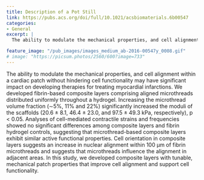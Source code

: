 ```yaml
---
title: Description of a Pot Still
link: https://pubs.acs.org/doi/full/10.1021/acsbiomaterials.6b00547
categories:
- General
excerpt: |
  The ability to modulate the mechanical properties, and cell alignment within a cardiac patch without hindering cell functionality may have significant impact on developing therapies for treating myocardial infarctions. We developed fibrin-based composite layers comprising aligned microthreads distributed uniformly throughout a hydrogel. Increasing the microthread volume fraction (∼5%, 11% and 22%) significantly increased the moduli of the scaffolds (20.6 ± 8.1, 46.4 ± 23.0, and 97.5 ± 49.3 kPa, respectively), p < 0.05. Analyses of cell-mediated contractile strains and frequencies showed no significant differences among composite layers and fibrin hydrogel controls, suggesting that microthread-based composite layers exhibit similar active functional properties. Cell orientation in composite layers suggests an increase in nuclear alignment within 100 μm of fibrin microthreads and suggests that microthreads influence the alignment in adjacent areas. In this study, we developed composite layers with tunable, mechanical patch properties that improve cell alignment and support cell functionality.

feature_image: "/pub_images/images_medium_ab-2016-00547y_0008.gif"
# image: "https://picsum.photos/2560/600?image=733"
---
```


The ability to modulate the mechanical properties, and cell alignment within a cardiac patch without hindering cell functionality may have significant impact on developing therapies for treating myocardial infarctions. We developed fibrin-based composite layers comprising aligned microthreads distributed uniformly throughout a hydrogel. Increasing the microthread volume fraction (∼5%, 11% and 22%) significantly increased the moduli of the scaffolds (20.6 ± 8.1, 46.4 ± 23.0, and 97.5 ± 49.3 kPa, respectively), p < 0.05. Analyses of cell-mediated contractile strains and frequencies showed no significant differences among composite layers and fibrin hydrogel controls, suggesting that microthread-based composite layers exhibit similar active functional properties. Cell orientation in composite layers suggests an increase in nuclear alignment within 100 μm of fibrin microthreads and suggests that microthreads influence the alignment in adjacent areas. In this study, we developed composite layers with tunable, mechanical patch properties that improve cell alignment and support cell functionality.
